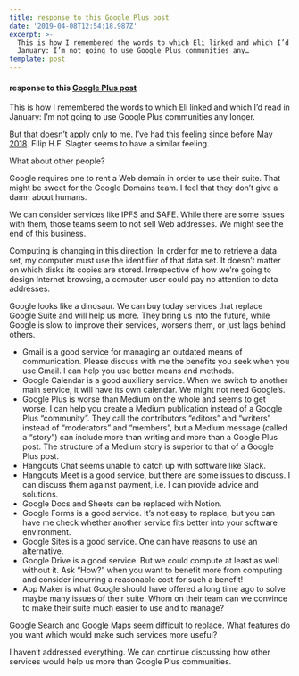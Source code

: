```yaml
---
title: response to this Google Plus post
date: '2019-04-08T12:54:18.987Z'
excerpt: >-
  This is how I remembered the words to which Eli linked and which I’d read in
  January: I’m not going to use Google Plus communities any…
template: post
---
```

#### response to this [Google Plus post](https://plus.google.com/u/0/+JulianDumitrascu/posts/DkyBoAPnMY8)

This is how I remembered the words to which Eli linked and which I’d read in January: I’m not going to use Google Plus communities any longer.

But that doesn’t apply only to me. I’ve had this feeling since before [May 2018](https://medium.com/sol-id/how-can-we-improve-data-management-81658c2c98ae). Filip H.F. Slagter seems to have a similar feeling.

What about other people?

Google requires one to rent a Web domain in order to use their suite. That might be sweet for the Google Domains team. I feel that they don’t give a damn about humans.

We can consider services like IPFS and SAFE. While there are some issues with them, those teams seem to not sell Web addresses. We might see the end of this business.

Computing is changing in this direction: In order for me to retrieve a data set, my computer must use the identifier of that data set. It doesn’t matter on which disks its copies are stored. Irrespective of how we’re going to design Internet browsing, a computer user could pay no attention to data addresses.

Google looks like a dinosaur. We can buy today services that replace Google Suite and will help us more. They bring us into the future, while Google is slow to improve their services, worsens them, or just lags behind others.

*   Gmail is a good service for managing an outdated means of communication. Please discuss with me the benefits you seek when you use Gmail. I can help you use better means and methods.
*   Google Calendar is a good auxiliary service. When we switch to another main service, it will have its own calendar. We might not need Google’s.
*   Google Plus is worse than Medium on the whole and seems to get worse. I can help you create a Medium publication instead of a Google Plus “community”. They call the contributors “editors” and “writers” instead of “moderators” and “members”, but a Medium message (called a “story”) can include more than writing and more than a Google Plus post. The structure of a Medium story is superior to that of a Google Plus post.
*   Hangouts Chat seems unable to catch up with software like Slack.
*   Hangouts Meet is a good service, but there are some issues to discuss. I can discuss them against payment, i.e. I can provide advice and solutions.
*   Google Docs and Sheets can be replaced with Notion.
*   Google Forms is a good service. It’s not easy to replace, but you can have me check whether another service fits better into your software environment.
*   Google Sites is a good service. One can have reasons to use an alternative.
*   Google Drive is a good service. But we could compute at least as well without it. Ask “How?” when you want to benefit more from computing and consider incurring a reasonable cost for such a benefit!
*   App Maker is what Google should have offered a long time ago to solve maybe many issues of their suite. Whom on their team can we convince to make their suite much easier to use and to manage?

Google Search and Google Maps seem difficult to replace. What features do you want which would make such services more useful?

I haven’t addressed everything. We can continue discussing how other services would help us more than Google Plus communities.
